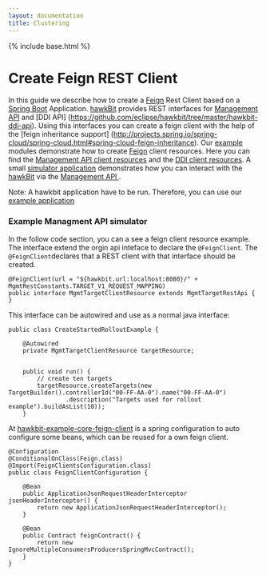 ```yaml
---
layout: documentation
title: Clustering
---
```


{% include base.html %}

# Create Feign REST Client
In this guide we describe how to create a [Feign](https://github.com/Netflix/feign) Rest Client based on a  [Spring Boot](http://projects.spring.io/spring-boot/) Application. [hawkBit](https://projects.eclipse.org/projects/iot.hawkbit) provides REST interfaces for [Management API](https://github.com/eclipse/hawkbit/tree/master/hawkbit-ddi-api) and [DDI API] (https://github.com/eclipse/hawkbit/tree/master/hawkbit-ddi-api). Using this interfaces you can create a feign client with the help of the [feign inheritance support] (http://projects.spring.io/spring-cloud/spring-cloud.html#spring-cloud-feign-inheritance).
Our [example](https://github.com/eclipse/hawkbit/tree/master/examples) modules demonstrate how to create [Feign](https://github.com/Netflix/feign) client resources. Here you can find the [Management API client resources](https://github.com/eclipse/hawkbit/tree/master/examples/hawkbit-example-mgmt-feign-client) and the [DDI client resources](https://github.com/eclipse/hawkbit/tree/master/examples/hawkbit-example-ddi-feign-client).
A small [simulator application](https://github.com/eclipse/hawkbit/blob/master/examples/hawkbit-example-mgmt-simulator/src/main/java/org/eclipse/hawkbit/mgmt/client/Application.java) demonstrates how you can interact with the [hawkBit](https://projects.eclipse.org/projects/iot.hawkbit) via the [Management API
](http://www.eclipse.org/hawkbit/documentation/interfaces/management-api.html). 

Note: A hawkbit application have to be run. Therefore, you can use our [example application](https://github.com/eclipse/hawkbit/tree/master/examples/hawkbit-example-app)


### Example Managment API simulator

In the follow code section, you can a see a feign client resource example. The interface extend the orgin api inteface to declare the `@FeignClient`. The `@FeignClient`declares that a REST client with that interface should be created. 

```
@FeignClient(url = "${hawkbit.url:localhost:8080}/" + MgmtRestConstants.TARGET_V1_REQUEST_MAPPING)
public interface MgmtTargetClientResource extends MgmtTargetRestApi {
}
```

This interface can be autowired and use as a normal java interface:

```
public class CreateStartedRolloutExample {

    @Autowired
    private MgmtTargetClientResource targetResource;


    public void run() {
        // create ten targets
        targetResource.createTargets(new TargetBuilder().controllerId("00-FF-AA-0").name("00-FF-AA-0")
                .description("Targets used for rollout example").buildAsList(10));
    }

```

At [hawkbit-example-core-feign-client](https://github.com/eclipse/hawkbit/tree/master/examples/hawkbit-example-core-feign-client) is a spring configuration to auto configure some beans, which can be reused for a own feign client.

```
@Configuration
@ConditionalOnClass(Feign.class)
@Import(FeignClientsConfiguration.class)
public class FeignClientConfiguration {

    @Bean
    public ApplicationJsonRequestHeaderInterceptor jsonHeaderInterceptor() {
        return new ApplicationJsonRequestHeaderInterceptor();
    }

    @Bean
    public Contract feignContract() {
        return new IgnoreMultipleConsumersProducersSpringMvcContract();
    }
}

```